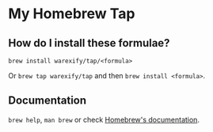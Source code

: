 # My Homebrew Tap

## How do I install these formulae?

`brew install warexify/tap/<formula>`

Or `brew tap warexify/tap` and then `brew install <formula>`.

## Documentation

`brew help`, `man brew` or check [Homebrew's documentation](https://docs.brew.sh).
